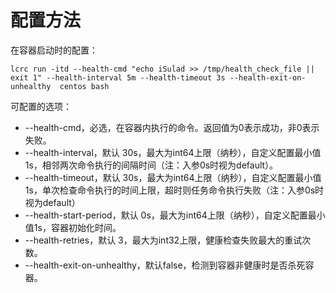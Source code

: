 # 配置方法<a name="ZH-CN_TOPIC_0184808138"></a>

在容器启动时的配置：

```
lcrc run -itd --health-cmd "echo iSulad >> /tmp/health_check_file || exit 1" --health-interval 5m --health-timeout 3s --health-exit-on-unhealthy  centos bash
```

可配置的选项：

-   --health-cmd，必选，在容器内执行的命令。返回值为0表示成功，非0表示失败。
-   --health-interval，默认 30s，最大为int64上限（纳秒），自定义配置最小值1s，相邻两次命令执行的间隔时间（注：入参0s时视为default）。
-   --health-timeout，默认 30s，最大为int64上限（纳秒），自定义配置最小值1s，单次检查命令执行的时间上限，超时则任务命令执行失败（注：入参0s时视为default）
-   --health-start-period，默认 0s，最大为int64上限（纳秒），自定义配置最小值1s，容器初始化时间。
-   --health-retries，默认 3，最大为int32上限，健康检查失败最大的重试次数。
-   --health-exit-on-unhealthy，默认false，检测到容器非健康时是否杀死容器。

